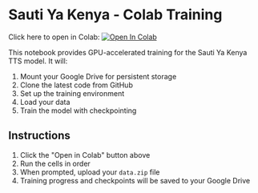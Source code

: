 # Sauti Ya Kenya - Colab Training

Click here to open in Colab:
[![Open In Colab](https://colab.research.google.com/assets/colab-badge.svg)](https://colab.research.google.com/github/Msingi-AI/Sauti-Ya-Kenya/blob/main/sauti_ya_kenya_training.ipynb)

This notebook provides GPU-accelerated training for the Sauti Ya Kenya TTS model. It will:
1. Mount your Google Drive for persistent storage
2. Clone the latest code from GitHub
3. Set up the training environment
4. Load your data
5. Train the model with checkpointing

## Instructions

1. Click the "Open in Colab" button above
2. Run the cells in order
3. When prompted, upload your `data.zip` file
4. Training progress and checkpoints will be saved to your Google Drive
